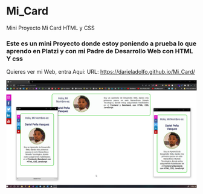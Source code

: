 # Mi_Card
Mini Proyecto Mi Card HTML  y CSS

###  Este es un mini Proyecto donde estoy poniendo a prueba lo que aprendo en Platzi y con mi Padre de Desarrollo Web con HTML Y css

Quieres ver mi Web, entra Aqui: URL: https://darieladolfo.github.io/Mi_Card/

![ ](img/img.jpeg)
